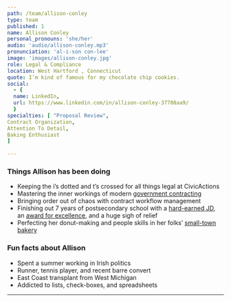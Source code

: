 ```yaml
---
path: /team/allison-conley
type: team
published: 1
name: Allison Conley
personal_pronouns: 'she/her'
audio: 'audio/allison-conley.mp3'
pronunciation: 'al-i-son con-lee'
image: 'images/allison-conley.jpg'
role: Legal & Compliance
location: West Hartford , Connecticut
quote: I’m kind of famous for my chocolate chip cookies.
social: 
  - {
  name: LinkedIn,
  url: https://www.linkedin.com/in/allison-conley-37708aa9/
  }
specialties: [ "Proposal Review",
Contract Organization,
Attention To Detail,
Baking Enthusiast
]
  
---
```


### Things Allison has been doing
* Keeping the i’s dotted and t’s crossed for all things legal at CivicActions
* Mastering the inner workings of modern [government contracting](https://www.gsa.gov/buying-selling/purchasing-programs/gsa-schedules)
* Bringing order out of chaos with contract workflow management
* Finishing out 7 years of postsecondary school with a [hard-earned JD](https://www.law.uconn.edu/admissions/juris-doctor-admissions/juris-doctor-jd), an [award for excellence](https://www.cali.org/content/cali-excellence-future-awards), and a huge sigh of relief
* Perfecting her donut-making and people skills in her folks’ [small-town bakery](https://www.facebook.com/pages/category/Bakery/Conleys-Homestyle-Bakery-115370131826527/)

### Fun facts about Allison
* Spent a summer working in Irish politics
* Runner, tennis player, and recent barre convert
* East Coast transplant from West Michigan
* Addicted to lists, check-boxes, and spreadsheets

-----------------------------------
